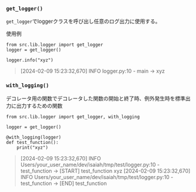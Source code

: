 
### `get_logger()`
`get_logger`でloggerクラスを呼び出し任意のログ出力に使用する。

使用例
```
from src.lib.logger import get_logger
logger = get_logger()

logger.info("xyz")
```
> [2024-02-09 15:23:32,670] INFO	logger.py:10 - main -> xyz

### `with_logging()`
デコレータ用の関数でデコレータした関数の開始と終了時、例外発生時を標準出力に出力するための関数

```
from src.lib.logger import get_logger, with_logging

logger = get_logger()

@with_logging(logger)
def test_function():
    print("xyz")
```
> [2024-02-09 15:23:32,670] INFO Users/your_user_name/dev/isaiah/tmp/test/logger.py:10 - test_function -> [START] test_function
xyz
[2024-02-09 15:23:32,670] INFO	Users/your_user_name/dev/isaiah/tmp/test/logger.py:10 - test_function -> [END] test_function
